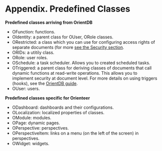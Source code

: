 # Appendix. Predefined Classes

**Predefined classes arriving from OrientDB**

* OFunction: functions.
* OIdentity: a parent class for OUser, ORole classes.
* ORestricted: a class which you can use for configuring access rights of separate documents (for more [see the Security section](https://orienteer.gitbooks.io/orienteer/content/managing_users.html).
* ORIDs: a utitily class.
* ORole: user roles.
* OSchedule: a task scheduler. Allows you to created scheduled tasks.
* OTriggered: a parent class for deriving classes of documents that call dynamic functions at read-write operations. This allows you to implement security at document level. For more details on using triggers (hooks), see the [OrientDB guide](http://orientdb.com/docs/last/Dynamic-Hooks.html).
* OUser: users.

**Predefined classes specific for Orienteer**

* ODashboard: dashboards and their configurations.
* OLocalization: localized properties of classes.
* OModule: modules.
* OPage: dynamic pages.
* OPerspective: perspectives.
* OPerspectiveItem: links on a menu (on the left of the screen) in perspectives.
* OWidget: widgets.